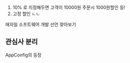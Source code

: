 1. 10% 로 지정해두면 고객이 10000원 주문시 1000원할인 등!
2. 고정 할인 ㄴㄴ

애자일 소프트웨어 개발 선언 찾아보기

## 관심사 분리
AppConfig의 등장
